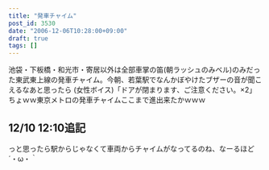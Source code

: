 ```yaml
---
title: "発車チャイム"
post_id: 3530
date: "2006-12-06T10:28:00+09:00"
draft: true
tags: []
---
```



池袋・下板橋・和光市・寄居以外は全部車掌の笛(朝ラッシュのみベル)のみだった東武東上線の発車チャイム。今朝、若葉駅でなんかぼやけたブザーの音が聞こえるなあと思ったら (女性ボイス)「ドアが閉まります、ご注意ください。×2」 ちょｗｗ東京メトロの発車チャイムここまで進出来たかｗｗｗ
## 12/10 12:10追記
っと思ったら駅からじゃなくて車両からチャイムがなってるのね、なーるほど ´・ω・｀
